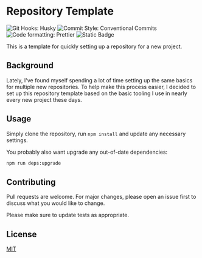 # Repository Template

![Git Hooks: Husky](https://img.shields.io/badge/husky-blue?logo=git&label=Git%20Hooks&link=https%3A%2F%2Ftypicode.github.io%2Fhusky%2F)
![Commit Style: Conventional Commits](https://img.shields.io/badge/conventional-blue?logo=conventionalcommits&label=Commit%20Style&link=https%3A%2F%2Fwww.conventionalcommits.org%2Fen%2Fv1.0.0%2F)
![Code formatting: Prettier](https://img.shields.io/badge/prettier-blue?logo=prettier&label=Formatting&link=https%3A%2F%2Fprettier.io%2F)
![Static Badge](https://img.shields.io/badge/commitlint-blue?logo=commitlint&label=Commit%20Verification&link=https%3A%2F%2Fcommitlint.js.org%2F)

This is a template for quickly setting up a repository for a new project.

## Background

Lately, I've found myself spending a lot of time setting up the same basics for multiple new repositories. To help make this process easier, I decided to set up this repository template based on the basic tooling I use in nearly every new project these days.

## Usage

Simply clone the repository, run `npm install` and update any necessary settings.

You probably also want upgrade any out-of-date dependencies:

```sh
npm run deps:upgrade
```

## Contributing

Pull requests are welcome. For major changes, please open an issue first
to discuss what you would like to change.

Please make sure to update tests as appropriate.

## License

[MIT](https://choosealicense.com/licenses/mit/)
